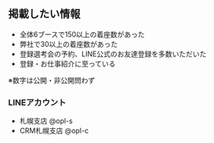 ## 掲載したい情報
* 全体6ブースで150以上の着座数があった
* 弊社で30以上の着座数があった
* 登録選考会の予約、LINE公式のお友達登録を多数いただいた
* 登録・お仕事紹介に至っている

※数字は公開・非公開問わず

### LINEアカウント
* 札幌支店 @opl-s
* CRM札幌支店 @opl-c
